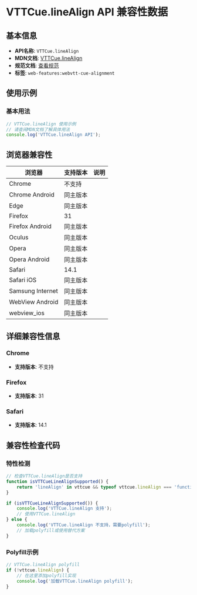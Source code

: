 # VTTCue.lineAlign API 兼容性数据

## 基本信息

- **API名称**: `VTTCue.lineAlign`
- **MDN文档**: [VTTCue.lineAlign](https://developer.mozilla.org/docs/Web/API/VTTCue/lineAlign)
- **规范文档**: [查看规范](https://w3c.github.io/webvtt/#dom-vttcue-linealign)
- **标签**: `web-features:webvtt-cue-alignment`

## 使用示例

### 基本用法

```javascript
// VTTCue.lineAlign 使用示例
// 请查阅MDN文档了解具体用法
console.log('VTTCue.lineAlign API');
```

## 浏览器兼容性

| 浏览器 | 支持版本 | 说明 |
|--------|----------|------|
| Chrome | 不支持 |  |
| Chrome Android | 同主版本 |  |
| Edge | 同主版本 |  |
| Firefox | 31 |  |
| Firefox Android | 同主版本 |  |
| Oculus | 同主版本 |  |
| Opera | 同主版本 |  |
| Opera Android | 同主版本 |  |
| Safari | 14.1 |  |
| Safari iOS | 同主版本 |  |
| Samsung Internet | 同主版本 |  |
| WebView Android | 同主版本 |  |
| webview_ios | 同主版本 |  |

## 详细兼容性信息

### Chrome

- **支持版本**: 不支持

### Firefox

- **支持版本**: 31

### Safari

- **支持版本**: 14.1

## 兼容性检查代码

### 特性检测

```javascript
// 检查VTTCue.lineAlign是否支持
function isVTTCueLineAlignSupported() {
    return 'lineAlign' in vttcue && typeof vttcue.lineAlign === 'function';
}

if (isVTTCueLineAlignSupported()) {
    console.log('VTTCue.lineAlign 支持');
    // 使用VTTCue.lineAlign
} else {
    console.log('VTTCue.lineAlign 不支持，需要polyfill');
    // 加载polyfill或使用替代方案
}
```

### Polyfill示例

```javascript
// VTTCue.lineAlign polyfill
if (!vttcue.lineAlign) {
    // 在这里添加polyfill实现
    console.log('加载VTTCue.lineAlign polyfill');
}
```

